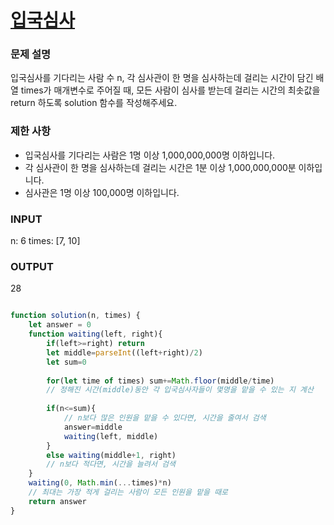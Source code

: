 # [입국심사]()

### 문제 설명
입국심사를 기다리는 사람 수 n, 각 심사관이 한 명을 심사하는데 걸리는 시간이 담긴 배열 times가 매개변수로 주어질 때,
모든 사람이 심사를 받는데 걸리는 시간의 최솟값을 return 하도록 solution 함수를 작성해주세요.

### 제한 사항
- 입국심사를 기다리는 사람은 1명 이상 1,000,000,000명 이하입니다.
- 각 심사관이 한 명을 심사하는데 걸리는 시간은 1분 이상 1,000,000,000분 이하입니다.
- 심사관은 1명 이상 100,000명 이하입니다.

### INPUT
n: 6
times: [7, 10]

### OUTPUT
28

```javascript

function solution(n, times) {
    let answer = 0
    function waiting(left, right){
        if(left>=right) return
        let middle=parseInt((left+right)/2)
        let sum=0
        
        for(let time of times) sum+=Math.floor(middle/time)
        // 정해진 시간(middle)동안 각 입국심사자들이 몇명을 맡을 수 있는 지 계산
        
        if(n<=sum){
            // n보다 많은 인원을 맡을 수 있다면, 시간을 줄여서 검색
            answer=middle
            waiting(left, middle)
        }
        else waiting(middle+1, right)
        // n보다 적다면, 시간을 늘려서 검색
    }
    waiting(0, Math.min(...times)*n)
    // 최대는 가장 적게 걸리는 사람이 모든 인원을 맡을 때로
    return answer
}

```